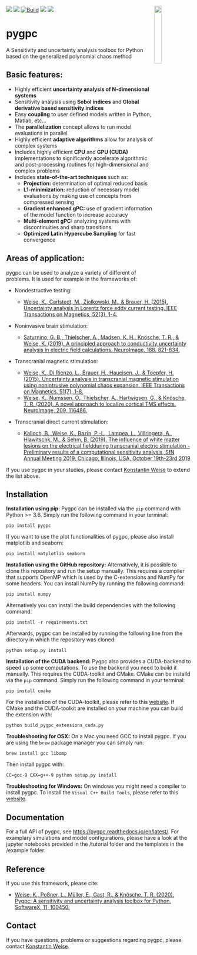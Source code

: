 [![](https://img.shields.io/pypi/dm/pygpc.svg)](https://pypi.org/project/pygpc/)
[![](https://img.shields.io/pypi/wheel/pygpc.svg)](https://pypi.org/project/pygpc/)
[![Build](https://github.com/pygpc-polynomial-chaos/pygpc/workflows/Build/badge.svg)](https://github.com/pygpc-polynomial-chaos/pygpc/actions)
[![](https://img.shields.io/readthedocs/pygpc.svg)](https://pygpc.readthedocs.io/en/latest/)
[![](https://img.shields.io/twitter/follow/brainnetleipzig?style=social)](https://twitter.com/intent/follow?screen_name=brainnetleipzig)
<img src="https://avatars3.githubusercontent.com/u/52486646?s=200&v=4" width="20%" heigth="20%" align="right">

# pygpc
A Sensitivity and uncertainty analysis toolbox for Python based on the generalized polynomial chaos method

Basic features:
---------------
- Highly efficient **uncertainty analysis of N-dimensional systems**
- Sensitivity analysis using **Sobol indices** and **Global derivative based sensitivity indices**
- Easy **coupling** to user defined models written in Python, Matlab, etc... 
- The **parallelization** concept allows to run model evaluations in parallel
- Highly efficient **adaptive algorithms** allow for analysis of complex systems
- Includes highly efficient **CPU** and **GPU (CUDA)** implementations to significantly accelerate algorithmic and post-processing routines for high-dimensional and complex problems
- Includes **state-of-the-art techniques** such as:
    - **Projection:** determination of optimal reduced basis
    - **L1-minimization:** reduction of necessary model evaluations by making use of concepts from compressed sensing 
    - **Gradient enhanced gPC:** use of gradient information of the model function to increase accuracy
    - **Multi-element gPC:** analyzing systems with discontinuities and sharp transitions
    - **Optimized Latin Hypercube Sampling** for fast convergence
    
Areas of application:
---------------------
pygpc can be used to analyze a variety of different of problems. It is used for example in the frameworks of:

- Nondestructive testing:
  
  - [Weise, K., Carlstedt, M., Ziolkowski, M., & Brauer, H. (2015). Uncertainty analysis in Lorentz force eddy current testing. IEEE Transactions on Magnetics, 52(3), 1-4.](https://ieeexplore.ieee.org/abstract/document/7272103)

- Noninvasive brain stimulation:
  
  - [Saturnino, G. B., Thielscher, A., Madsen, K. H., Knösche, T. R., & Weise, K. (2019). A principled approach to conductivity uncertainty analysis in electric field calculations. NeuroImage, 188, 821-834.](https://www.sciencedirect.com/science/article/pii/S1053811918322031>)

- Transcranial magnetic stimulation:
  
  - [Weise, K., Di Rienzo, L., Brauer, H., Haueisen, J., & Toepfer, H. (2015). Uncertainty analysis in transcranial magnetic stimulation using nonintrusive polynomial chaos expansion. IEEE Transactions on Magnetics, 51(7), 1-8.](https://ieeexplore.ieee.org/abstract/document/7006714)
  - [Weise, K., Numssen, O., Thielscher, A., Hartwigsen, G., & Knösche, T. R. (2020). A novel approach to localize cortical TMS effects. NeuroImage, 209, 116486.](https://www.sciencedirect.com/science/article/pii/S1053811919310778)

- Transcranial direct current stimulation:
  
  - [Kalloch, B., Weise, K., Bazin, P.-L., Lampea, L., Villringera, A., Hlawitschk, M., & Sehm, B. (2019). The influence of white matter lesions on the electrical fieldduring transcranial electric stimulation - Preliminary results of a computational sensitivity analysis, SfN Annual Meeting 2019, Chicago, Illinois, USA, October 19th-23rd 2019](https://www.fens.org/News-Activities/Calendar/Meetings/2019/10/SfN-Annual-Meeting-2019/)

If you use pygpc in your studies, please contact [Konstantin Weise](https://www.cbs.mpg.de/person/51222/2470) to extend the list above. 

Installation
------------
**Installation using pip:**
Pygpc can be installed via the `pip` command with Python >= 3.6. Simply run the following command in your terminal:
```
pip install pygpc
```

If you want to use the plot functionalities of pygpc, please also install matplotlib and seaborn:
```
pip install matplotlib seaborn
```

**Installation using the GitHub repository:**
Alternatively, it is possible to clone this repository and run the setup manually.
This requires a compiler that supports OpenMP which is used by the C-extensions and NumPy for some headers. You can install NumPy by running the following command:
```
pip install numpy
```
Alternatively you can install the build dependencies with the following command:
```
pip install -r requirements.txt
```
Afterwards, pygpc can be installed by running the following line from the directory in which the repository was cloned:
```
python setup.py install
```

**Installation of the CUDA backend:**
Pygpc also provides a CUDA-backend to speed up some computations. To use the backend you need to build it manually. This requires the CUDA-toolkit and CMake.
CMake can be installd via the `pip` command.  Simply run the following command in your terminal:
```
pip install cmake 
```
For the installation of the CUDA-toolkit, please refer to this [website](https://docs.nvidia.com/cuda/cuda-quick-start-guide/index.html).
If CMake and the CUDA-toolkit are installed on your machine you can build the extension with:  
```
python build_pygpc_extensions_cuda.py 
```

**Troubleshooting for OSX:**
On a Mac you need GCC to install pygpc. If you are using the `brew` package manager you can simply run:
```
brew install gcc libomp 
```
Then install pygpc with:
```
CC=gcc-9 CXX=g++-9 python setup.py install 
```

**Troubleshooting for Windows:**
On windows you might need a compiler to install pygpc. To install the `Visual C++ Build Tools`, please refer to this [website](http://go.microsoft.com/fwlink/?LinkId=691126&fixForIE=.exe.).

Documentation
-------------
For a full API of pygpc, see https://pygpc.readthedocs.io/en/latest/.
For examplary simulations and model configurations, please have a look at the jupyter notebooks provided in the /tutorial folder and the templates in the /example folder.

Reference
---------
If you use this framework, please cite:

  - [Weise, K., Poßner, L., Müller, E., Gast, R., & Knösche, T. R. (2020). Pygpc: A sensitivity and uncertainty analysis toolbox for Python. SoftwareX, 11, 100450.](https://www.sciencedirect.com/science/article/pii/S2352711020300078)

Contact
-------
If you have questions, problems or suggestions regarding pygpc, please contact [Konstantin Weise](https://www.cbs.mpg.de/person/51222/2470).
